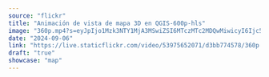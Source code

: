```yaml
---
source: "flickr"
title: "Animación de vista de mapa 3D en QGIS-600p-hls"
image: "360p.mp4?s=eyJpIjo1Mzk3NTY1MjA3MSwiZSI6MTczMTc2MDQwMiwicyI6Ijc5NzAwMjMzYjFmNDBjYTgzNWE4OTNmNDM2YzhiOWE4OTQ5MzIzMzIiLCJ2IjoxfQ.mp4"
date: "2024-09-06"
link: "https://live.staticflickr.com/video/53975652071/d3bb774578/360p.mp4?s=eyJpIjo1Mzk3NTY1MjA3MSwiZSI6MTczMTc2MDQwMiwicyI6Ijc5NzAwMjMzYjFmNDBjYTgzNWE4OTNmNDM2YzhiOWE4OTQ5MzIzMzIiLCJ2IjoxfQ"
draft: "true"
showcase: "map"
---
```

